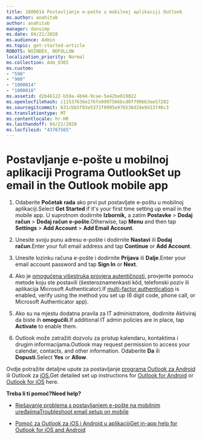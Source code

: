 ```yaml
---
title: 1800014 Postavljanje e-pošte u mobilnoj aplikaciji Outlook
ms.author: anahitab
author: anahitab
manager: dansimp
ms.date: 04/21/2020
ms.audience: Admin
ms.topic: get-started-article
ROBOTS: NOINDEX, NOFOLLOW
localization_priority: Normal
ms.collection: Adm_O365
ms.custom:
- "598"
- "900"
- "1800014"
- "1800018"
ms.assetid: d2b46122-b59a-4b94-9cae-5e42be819022
ms.openlocfilehash: c11537636e276fe9997566bcd0f799bb3ee57282
ms.sourcegitcommit: 631cbb5f03e5371f0995e976536d24e9d13746c3
ms.translationtype: MT
ms.contentlocale: hr-HR
ms.lasthandoff: 04/22/2020
ms.locfileid: "43767565"
---
```

# <a name="set-up-email-in-the-outlook-mobile-app"></a><span data-ttu-id="d650e-102">Postavljanje e-pošte u mobilnoj aplikaciji Programa Outlook</span><span class="sxs-lookup"><span data-stu-id="d650e-102">Set up email in the Outlook mobile app</span></span>

1. <span data-ttu-id="d650e-103">Odaberite **Početak rada** ako prvi put postavljate e-poštu u mobilnoj aplikaciji.</span><span class="sxs-lookup"><span data-stu-id="d650e-103">Select **Get Started** if it's your first time setting up email in the mobile app.</span></span> <span data-ttu-id="d650e-104">U suprotnom dodirnite **Izbornik,** a zatim **Postavke** \> **Dodaj račun** \> **Dodaj račun e-pošte**.</span><span class="sxs-lookup"><span data-stu-id="d650e-104">Otherwise, tap **Menu** and then tap **Settings** \> **Add Account** \> **Add Email Account**.</span></span>

2. <span data-ttu-id="d650e-105">Unesite svoju punu adresu e-pošte i dodirnite **Nastavi** ili **Dodaj račun**.</span><span class="sxs-lookup"><span data-stu-id="d650e-105">Enter your full email address and tap **Continue** or **Add Account**.</span></span>

3. <span data-ttu-id="d650e-106">Unesite lozinku računa e-pošte i dodirnite **Prijava** ili **Dalje**.</span><span class="sxs-lookup"><span data-stu-id="d650e-106">Enter your email account password and tap **Sign In** or **Next**.</span></span>

4. <span data-ttu-id="d650e-107">Ako je [omogućena višestruka provjera autentičnosti,](https://docs.microsoft.com/office365/admin/security-and-compliance/set-up-multi-factor-authentication) provjerite pomoću metode koju ste postavili (šesteroznamenkasti kôd, telefonski poziv ili aplikacija Microsoft Authenticator).</span><span class="sxs-lookup"><span data-stu-id="d650e-107">If [multi-factor authentication](https://docs.microsoft.com/office365/admin/security-and-compliance/set-up-multi-factor-authentication) is enabled, verify using the method you set up (6 digit code, phone call, or Microsoft Authenticator app).</span></span>

5. <span data-ttu-id="d650e-108">Ako su na mjestu dodatna pravila za IT administratore, dodirnite Aktiviraj da biste ih **omogućili.**</span><span class="sxs-lookup"><span data-stu-id="d650e-108">If additional IT admin policies are in place, tap **Activate** to enable them.</span></span>

6. <span data-ttu-id="d650e-109">Outlook može zatražiti dozvolu za pristup kalendaru, kontaktima i drugim informacijama.</span><span class="sxs-lookup"><span data-stu-id="d650e-109">Outlook may request permission to access your calendar, contacts, and other information.</span></span> <span data-ttu-id="d650e-110">Odaberite **Da** ili **Dopusti**.</span><span class="sxs-lookup"><span data-stu-id="d650e-110">Select **Yes** or **Allow**.</span></span>

<span data-ttu-id="d650e-111">Ovdje potražite detaljne upute za postavljanje [programa Outlook za Android](https://support.office.com/article/886db551-8dfa-4fd5-b835-f8e532091872.aspx) ili Outlook za [iOS.](https://support.office.com/article/b2de2161-cc1d-49ef-9ef9-81acd1c8e234.aspx)</span><span class="sxs-lookup"><span data-stu-id="d650e-111">Get detailed set up instructions for [Outlook for Android](https://support.office.com/article/886db551-8dfa-4fd5-b835-f8e532091872.aspx) or [Outlook for iOS](https://support.office.com/article/b2de2161-cc1d-49ef-9ef9-81acd1c8e234.aspx) here.</span></span>
  
 <span data-ttu-id="d650e-112">**Treba li ti pomoć?**</span><span class="sxs-lookup"><span data-stu-id="d650e-112">**Need help?**</span></span>
  
- [<span data-ttu-id="d650e-113">Rješavanje problema s postavljanjem e-pošte na mobilnim uređajima</span><span class="sxs-lookup"><span data-stu-id="d650e-113">Troubleshoot email setup on mobile</span></span>](https://support.office.com/article/a264ef01-9c88-48fb-9285-7017e4f31f02.aspx)

- [<span data-ttu-id="d650e-114">Pomoć za Outlook za iOS i Android u aplikaciji</span><span class="sxs-lookup"><span data-stu-id="d650e-114">Get in-app help for Outlook for iOS and Android</span></span>](https://support.office.com/article/218a22d1-9fa5-4889-b689-de1c63493243.aspx#ID0EAABAAA=Contact_Support)
